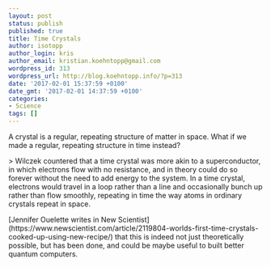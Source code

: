 ```yaml
---
layout: post
status: publish
published: true
title: Time Crystals
author: isotopp
author_login: kris
author_email: kristian.koehntopp@gmail.com
wordpress_id: 313
wordpress_url: http://blog.koehntopp.info/?p=313
date: '2017-02-01 15:37:59 +0100'
date_gmt: '2017-02-01 14:37:59 +0100'
categories:
- Science
tags: []
---
```

<p>A crystal is a regular, repeating structure of matter in space. What if we made a regular, repeating structure in time instead?</p>
<p>> Wilczek countered that a time crystal was more akin to a superconductor, in which electrons flow with no resistance, and in theory could do so forever without the need to add energy to the system. In a time crystal, electrons would travel in a loop rather than a line and occasionally bunch up rather than flow smoothly, repeating in time the way atoms in ordinary crystals repeat in space.</p>
<p>[Jennifer Ouelette writes in New Scientist](https://www.newscientist.com/article/2119804-worlds-first-time-crystals-cooked-up-using-new-recipe/) that this is indeed not just theoretically possible, but has been done, and could be maybe useful to built better quantum computers.</p>
